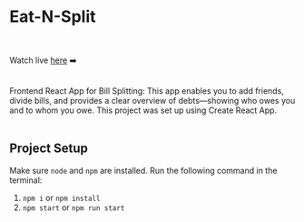 # Eat-N-Split

<br />

Watch live <a href="https://ayush-eat-n-split.netlify.app/" target="_blank">here</a> ➡️

<br />
Frontend React App for Bill Splitting: This app enables you to add friends, divide bills, and provides a clear overview of debts—showing who owes you and to whom you owe.
This project was set up using Create React App.
<br />
<br />

## Project Setup

Make sure `node` and `npm` are installed. Run the following command in the terminal:

1. `npm i` or `npm install`
2. `npm start` or `npm run start`
